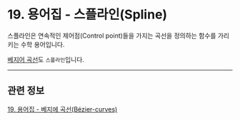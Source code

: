 # 19. 용어집 - 스플라인(Spline)

스플라인은 연속적인 제어점(Control point)들을 가지는 곡선을 정의하는 함수를 가리키는 수학 용어입니다.

[베지어 곡선](./19-glossaryx-bezier-curves.md)도 `스플라인`입니다.

***

## 관련 정보

[19. 용어집 - 베지에 곡선(Bézier-curves)](./19-glossaryx-bezier-curves.md)